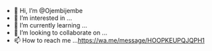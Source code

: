 - 👋 Hi, I’m @Ojembijembe
- 👀 I’m interested in ...
- 🌱 I’m currently learning ...
- 💞️ I’m looking to collaborate on ...
- 📫 How to reach me ...https://wa.me/message/HOOPKEUPQJQPH1

<!---
Ojembijembe/Ojembijembe is a ✨ special ✨ repository because its `README.md` (this file) appears on your GitHub profile.
You can click the Preview link to take a look at your changes.
--->
